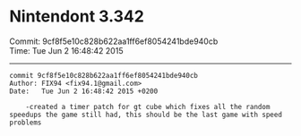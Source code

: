 # Nintendont 3.342
Commit: 9cf8f5e10c828b622aa1ff6ef8054241bde940cb  
Time: Tue Jun 2 16:48:42 2015   

-----

```
commit 9cf8f5e10c828b622aa1ff6ef8054241bde940cb
Author: FIX94 <fix94.1@gmail.com>
Date:   Tue Jun 2 16:48:42 2015 +0200

    -created a timer patch for gt cube which fixes all the random speedups the game still had, this should be the last game with speed problems
```
